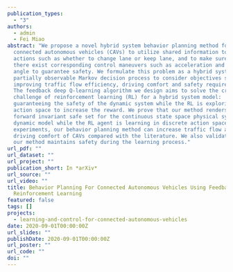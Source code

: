 ```yaml
---
publication_types:
  - "3"
authors:
  - admin
  - Fei Miao
abstract: "We propose a novel hybrid system behavior planning method for
  connected autonomous vehicles (CAVs) to utilize shared information to decide
  actions such as whether to change lane or keep lane, and to make sure that
  there exist corresponding control maneuvers such as acceleration and steering
  angle to guarantee safety. We formulate this problem as a hybrid system
  partially observable Markov decision process to consider objectives such as
  improving traffic flow efficiency, driving comfort and safety requirements.
  The feedback deep Q-learning algorithm we design aims to solve the critical
  challenge of reinforcement learning (RL) for a hybrid system model:
  guaranteeing the safety of the dynamic system while the RL is exploring the
  action space to increase the reward. We prove that our method renders a
  forward invariant safe set for the continuous state space physical system
  dynamic model while the RL agent is learning in discrete action space. In
  experiments, our behavior planning method can increase traffic flow and
  driving comfort of CAVs compared with the literature. We also validate that
  our method maintains safety during the learning process."
url_pdf: ""
url_dataset: ""
url_project: ""
publication_short: In *arXiv*
url_source: ""
url_video: ""
title: Behavior Planning For Connected Autonomous Vehicles Using Feedback Deep
  Reinforcement Learning
featured: false
tags: []
projects:
  - learning-and-control-for-connected-autonomous-vehicles
date: 2020-09-01T00:00:00Z
url_slides: ""
publishDate: 2020-09-01T00:00:00Z
url_poster: ""
url_code: ""
doi: ""
---
```

